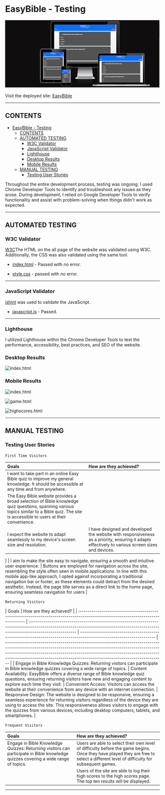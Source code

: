 # EasyBible - Testing

![EasyBible shown on a variety of screen sizes](documentation/features/easybible.png)

Visit the deployed site: [EasyBible](https://graciekan21.github.io/easybible/)

---

## CONTENTS

- [EasyBible - Testing](#easybible---testing)
  - [CONTENTS](#contents)
  - [AUTOMATED TESTING](#automated-testing)
    - [W3C Validator](#w3c-validator)
    - [JavaScript Validator](#javascript-validator)
    - [Lighthouse](#lighthouse)
    - [Desktop Results](#desktop-results)
    - [Mobile Results](#mobile-results)
  - [MANUAL TESTING](#manual-testing)
    - [Testing User Stories](#testing-user-stories)

Throughout the entire development process, testing was ongoing. I used Chrome Developer Tools to identify and troubleshoot any issues as they arose. During development, I relied on Google Developer Tools to verify functionality and assist with problem-solving when things didn't work as expected.

---

## AUTOMATED TESTING

### W3C Validator

[W3C](https://validator.w3.org/)The HTML on the all page of the website was validated using W3C. Additionally, the CSS was also validated using the same tool.

- [index.html](https://validator.w3.org/nu/?doc=https%3A%2F%2Fgraciekan21.github.io%2Feasybible%2F) - Passed with no error.

- [style.css](https://jigsaw.w3.org/css-validator/validator) - passed with no error.

---

### JavaScript Validator

[jshint](https://jshint.com/) was used to validate the JavaScript.

- [javascript.js]() - Passed.

---

### Lighthouse

I utilized Lighthouse within the Chrome Developer Tools to test the performance, accessibility, best practices, and SEO of the website.

### Desktop Results

![index.html](testing/lighthouse/lighthouse-desktop-index.webp)

### Mobile Results

![index.html]()

![game.html]()

![highscores.html]()

---

## MANUAL TESTING

### Testing User Stories

`First Time Visitors`

| Goals                                                                                                                                                                                       | How are they achieved?                                                                                                                           |
| :------------------------------------------------------------------------------------------------------------------------------------------------------------------------------------------ | :----------------------------------------------------------------------------------------------------------------------------------------------- |
| I want to take part in an online Easy Bible quiz to improve my general knowledge. It should be accessible at any time and from anywhere.                                                    |
| The Easy Bible website provides a broad selection of Bible knowledge quiz questions, spanning various topics similar to a Bible quiz. The site is accessible to users at their convenience. |
| I expect the website to adapt seamlessly to my device's screen size and resolution.                                                                                                         | I have designed and developed the website with responsiveness as a priority, ensuring it adapts effectively to various screen sizes and devices. |

|
| I aim to make the site easy to navigate, ensuring a smooth and intuitive user experience. | Buttons are employed for navigation across the site, resembling the style often seen in mobile applications. In line with this mobile app-like approach, I opted against incorporating a traditional navigation bar or footer, as these elements could detract from the desired aesthetic. Instead, the page title serves as a direct link to the home page, ensuring seamless navigation for users |

`Returning Visitors`

| Goals                                                                                                                             | How are they achieved?                                                                                                                                                               |
| :-------------------------------------------------------------------------------------------------------------------------------- | :----------------------------------------------------------------------------------------------------------------------------------------------------------------------------------- | -------------------------------------------------------------------------------------------------------------------- | -------------------------------------------------------------------------------------------------------------------------------------------------------------------------------------------------------------------------------------------------------------------------------------------------------------------------- |
| Engage in Bible Knowledge Quizzes: Returning visitors can participate in Bible knowledge quizzes covering a wide range of topics. | Content Availability: EasyBible offers a diverse range of Bible knowledge quiz questions, ensuring returning visitors have new and engaging content to explore each time they visit. | Convenient Access: Visitors can access the website at their convenience from any device with an internet connection. | Responsive Design: The website is designed to be responsive, ensuring a seamless experience for returning visitors regardless of the device they are using to access the site. This responsiveness allows visitors to engage with the quizzes from various devices, including desktop computers, tablets, and smartphones. |

`Frequent Visitors`

| Goals                                                                                                                             | How are they achieved?                                                                                                                                                             |
| :-------------------------------------------------------------------------------------------------------------------------------- | :--------------------------------------------------------------------------------------------------------------------------------------------------------------------------------- |
| Engage in Bible Knowledge Quizzes: Returning visitors can participate in Bible knowledge quizzes covering a wide range of topics. | Users are able to select their own level of difficulty before the game begins. Once they have played they are free to select a different level of difficulty for subsequent games. |
|                                                                                                                                   | Users of the site are able to log their high scores to the high scores page. The top ten results will be displayed.                                                                |

---
